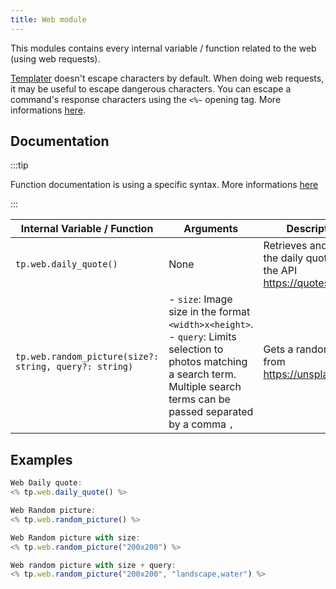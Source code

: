 ```yaml
---
title: Web module
---
```


This modules contains every internal variable / function related to the web (using web requests).

[Templater](https://github.com/SilentVoid13/Templater) doesn't escape characters by default. When doing web requests, it may be useful to escape dangerous characters. You can escape a command's response characters using the `<%~` opening tag. More informations [here](../../commands).

## Documentation

:::tip

Function documentation is using a specific syntax. More informations [here](../../syntax#function-documentation-syntax)

:::

| Internal Variable / Function                           | Arguments                                                    | Description                                                  | Example Output                                               |
| ------------------------------------------------------ | ------------------------------------------------------------ | ------------------------------------------------------------ | ------------------------------------------------------------ |
| `tp.web.daily_quote()`                                 | None                                                         | Retrieves and parses the daily quote from the API https://quotes.rest/ | ![quote](/img/templater_daily_quote.png)                     |
| `tp.web.random_picture(size?: string, query?: string)` | - `size`: Image size in the format `<width>x<height>`.<br />- `query`: Limits selection to photos matching a search term. Multiple search terms can be passed separated by a comma `,` | Gets a random image from https://unsplash.com/               | `![image](https://images.unsplash.com/photo-1602583019685-26371425dc0f)` |

## Examples

```javascript
Web Daily quote:  
<% tp.web.daily_quote() %>

Web Random picture: 
<% tp.web.random_picture() %>

Web Random picture with size: 
<% tp.web.random_picture("200x200") %>

Web random picture with size + query: 
<% tp.web.random_picture("200x200", "landscape,water") %>
```